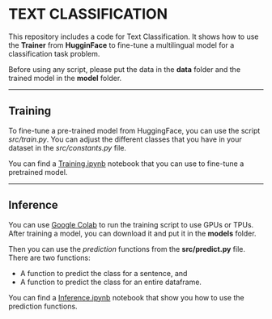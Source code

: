 # TEXT CLASSIFICATION

This repository includes a code for Text Classification.
It shows how to use the **Trainer** from **HugginFace** to fine-tune a multilingual model for a
classification task problem.

Before using any script, please put the data in the **data** folder and the trained model in the **model** folder.

---

## Training

To fine-tune a pre-trained model from HuggingFace, you can use the script
*src/train.py*. You can adjust the different classes that you have in your
dataset in the *src/constants.py* file.

You can find a [Training.ipynb](https://github.com/JCupe17/text_classification/blob/main/notebook/Training.ipynb) notebook that you can use to fine-tune a pretrained model.

---

## Inference

You can use [Google Colab](https://colab.research.google.com/) to run the training script to use GPUs or TPUs. After training a model, you can download
it and put it in the **models** folder.

Then you can use the *prediction* functions from the **src/predict.py** file.
There are two functions:

* A function to predict the class for a sentence, and
* A function to predict the class for an entire dataframe.

You can find a [Inference.ipynb](https://github.com/JCupe17/text_classification/blob/main/notebook/Inference.ipynb) notebook that show you how to use the prediction functions.
